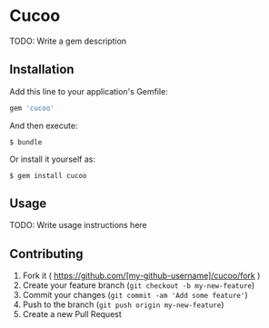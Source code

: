 # Cucoo

TODO: Write a gem description

## Installation

Add this line to your application's Gemfile:

```ruby
gem 'cucoo'
```

And then execute:

    $ bundle

Or install it yourself as:

    $ gem install cucoo

## Usage

TODO: Write usage instructions here

## Contributing

1. Fork it ( https://github.com/[my-github-username]/cucoo/fork )
2. Create your feature branch (`git checkout -b my-new-feature`)
3. Commit your changes (`git commit -am 'Add some feature'`)
4. Push to the branch (`git push origin my-new-feature`)
5. Create a new Pull Request
